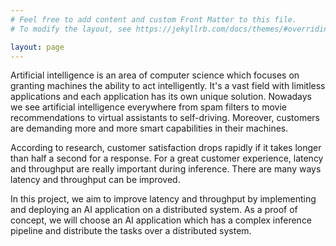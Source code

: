 ```yaml
---
# Feel free to add content and custom Front Matter to this file.
# To modify the layout, see https://jekyllrb.com/docs/themes/#overriding-theme-defaults

layout: page
---
```


Artificial intelligence is an area of computer science which focuses on granting machines the ability to act intelligently. It's a vast field with limitless applications and each application has its own unique solution. Nowadays we see artificial intelligence everywhere from spam filters to movie recommendations to virtual assistants to self-driving. Moreover, customers are demanding more and more smart capabilities in their machines.

According to research, customer satisfaction drops rapidly if it takes longer than half a second for a response. For a great customer experience, latency and throughput are really important during inference. There are many ways latency and throughput can be improved.

In this project, we aim to improve latency and throughput by implementing and deploying an AI application on a distributed system. As a proof of concept, we will choose an AI application which has a complex inference pipeline and distribute the tasks over a distributed system.
